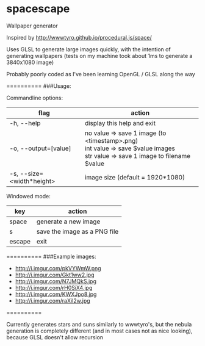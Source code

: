 spacescape
==========

Wallpaper generator

Inspired by http://wwwtyro.github.io/procedural.js/space/

Uses GLSL to generate large images quickly, with the intention of generating wallpapers (tests on my machine took about 1ms to generate a 3840x1080 image)

Probably poorly coded as I've been learning OpenGL / GLSL along the way

==========
###Usage:

Commandline options:

flag                              | action
----------------------------------|-----------------
-h, --help                        | display this help and exit
-o, --output=\[value\]            | no value  => save 1 image (to \<timestamp\>.png)<br>int value => save $value images<br>str value => save 1 image to filename $value
-s, --size=\<width*height\>       | image size (default = 1920*1080)


Windowed mode:

key    | action
-------|------------------------
space  | generate a new image
s      | save the image as a PNG file
escape | exit

==========
###Example images:

* http://i.imgur.com/pkVYWmW.png
* http://i.imgur.com/Gkt1ww2.jpg
* http://i.imgur.com/N7JMQkS.jpg
* http://i.imgur.com/rH0SiX4.jpg
* http://i.imgur.com/KWXJpo8.jpg
* http://i.imgur.com/raXiI2w.jpg

==========

Currently generates stars and suns similarly to wwwtyro's, but the nebula generation is completely different (and in most cases not as nice looking), because GLSL doesn't allow recursion
